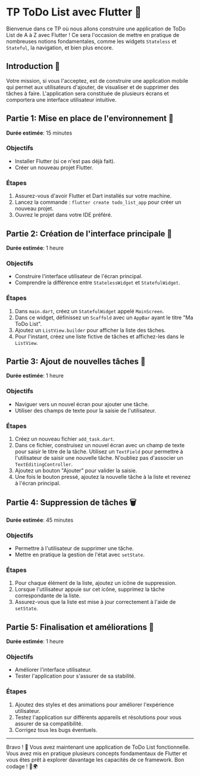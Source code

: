 # TP ToDo List avec Flutter 📝

Bienvenue dans ce TP où nous allons construire une application de ToDo List de A à Z avec Flutter ! Ce sera l'occasion de mettre en pratique de nombreuses notions fondamentales, comme les widgets `Stateless` et `Stateful`, la navigation, et bien plus encore.

## Introduction 🚀

Votre mission, si vous l'acceptez, est de construire une application mobile qui permet aux utilisateurs d'ajouter, de visualiser et de supprimer des tâches à faire. L'application sera constituée de plusieurs écrans et comportera une interface utilisateur intuitive.

## Partie 1: Mise en place de l'environnement 🌱
**Durée estimée**: 15 minutes

### Objectifs
- Installer Flutter (si ce n'est pas déjà fait).
- Créer un nouveau projet Flutter.

### Étapes
1. Assurez-vous d'avoir Flutter et Dart installés sur votre machine.
2. Lancez la commande : `flutter create todo_list_app` pour créer un nouveau projet.
3. Ouvrez le projet dans votre IDE préféré.

## Partie 2: Création de l'interface principale 🎨
**Durée estimée**: 1 heure

### Objectifs
- Construire l'interface utilisateur de l'écran principal.
- Comprendre la différence entre `StatelessWidget` et `StatefulWidget`.

### Étapes
1. Dans `main.dart`, créez un `StatefulWidget` appelé `MainScreen`.
2. Dans ce widget, définissez un `Scaffold` avec un `AppBar` ayant le titre "Ma ToDo List".
3. Ajoutez un `ListView.builder` pour afficher la liste des tâches.
4. Pour l'instant, créez une liste fictive de tâches et affichez-les dans le `ListView`.

## Partie 3: Ajout de nouvelles tâches 📌
**Durée estimée**: 1 heure

### Objectifs
- Naviguer vers un nouvel écran pour ajouter une tâche.
- Utiliser des champs de texte pour la saisie de l'utilisateur.

### Étapes
1. Créez un nouveau fichier `add_task.dart`.
2. Dans ce fichier, construisez un nouvel écran avec un champ de texte pour saisir le titre de la tâche. Utilisez un `TextField` pour permettre à l'utilisateur de saisir une nouvelle tâche. N'oubliez pas d'associer un `TextEditingController`.
3. Ajoutez un bouton "Ajouter" pour valider la saisie.
4. Une fois le bouton pressé, ajoutez la nouvelle tâche à la liste et revenez à l'écran principal.

## Partie 4: Suppression de tâches 🗑️
**Durée estimée**: 45 minutes

### Objectifs
- Permettre à l'utilisateur de supprimer une tâche.
- Mettre en pratique la gestion de l'état avec `setState`.

### Étapes
1. Pour chaque élément de la liste, ajoutez un icône de suppression.
2. Lorsque l'utilisateur appuie sur cet icône, supprimez la tâche correspondante de la liste.
3. Assurez-vous que la liste est mise à jour correctement à l'aide de `setState`.

## Partie 5: Finalisation et améliorations 🌟
**Durée estimée**: 1 heure

### Objectifs
- Améliorer l'interface utilisateur.
- Tester l'application pour s'assurer de sa stabilité.

### Étapes
1. Ajoutez des styles et des animations pour améliorer l'expérience utilisateur.
2. Testez l'application sur différents appareils et résolutions pour vous assurer de sa compatibilité.
3. Corrigez tous les bugs éventuels.

---

Bravo ! 🎉 Vous avez maintenant une application de ToDo List fonctionnelle. Vous avez mis en pratique plusieurs concepts fondamentaux de Flutter et vous êtes prêt à explorer davantage les capacités de ce framework. Bon codage ! 🚀🌍